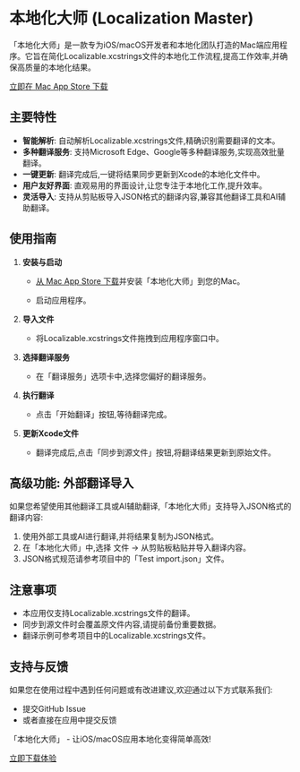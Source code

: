 # 本地化大师 (Localization Master)

「本地化大师」是一款专为iOS/macOS开发者和本地化团队打造的Mac端应用程序。它旨在简化Localizable.xcstrings文件的本地化工作流程,提高工作效率,并确保高质量的本地化结果。

[立即在 Mac App Store 下载](https://apps.apple.com/us/app/localization-master/id6504154553?mt=12)

## 主要特性

- **智能解析**: 自动解析Localizable.xcstrings文件,精确识别需要翻译的文本。
- **多种翻译服务**: 支持Microsoft Edge、Google等多种翻译服务,实现高效批量翻译。
- **一键更新**: 翻译完成后,一键将结果同步更新到Xcode的本地化文件中。
- **用户友好界面**: 直观易用的界面设计,让您专注于本地化工作,提升效率。
- **灵活导入**: 支持从剪贴板导入JSON格式的翻译内容,兼容其他翻译工具和AI辅助翻译。

## 使用指南

1. **安装与启动**
   - [从 Mac App Store 下载](https://apps.apple.com/us/app/localization-master/id6504154553?mt=12)并安装「本地化大师」到您的Mac。
   
   - 启动应用程序。

2. **导入文件**
   - 将Localizable.xcstrings文件拖拽到应用程序窗口中。

3. **选择翻译服务**
   - 在「翻译服务」选项卡中,选择您偏好的翻译服务。

4. **执行翻译**
   - 点击「开始翻译」按钮,等待翻译完成。

5. **更新Xcode文件**
   - 翻译完成后,点击「同步到源文件」按钮,将翻译结果更新到原始文件。

## 高级功能: 外部翻译导入

如果您希望使用其他翻译工具或AI辅助翻译,「本地化大师」支持导入JSON格式的翻译内容:

1. 使用外部工具或AI进行翻译,并将结果复制为JSON格式。
2. 在「本地化大师」中,选择 文件 -> 从剪贴板粘贴并导入翻译内容。
3. JSON格式规范请参考项目中的「Test import.json」文件。

## 注意事项

- 本应用仅支持Localizable.xcstrings文件的翻译。
- 同步到源文件时会覆盖原文件内容,请提前备份重要数据。
- 翻译示例可参考项目中的Localizable.xcstrings文件。

## 支持与反馈

如果您在使用过程中遇到任何问题或有改进建议,欢迎通过以下方式联系我们:

- 提交GitHub Issue 
- 或者直接在应用中提交反馈

「本地化大师」 - 让iOS/macOS应用本地化变得简单高效!

[立即下载体验](https://apps.apple.com/us/app/localization-master/id6504154553?mt=12)